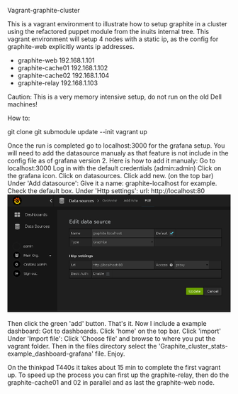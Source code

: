 Vagrant-graphite-cluster

This is a vagrant environment to illustrate how to setup graphite in a cluster using the refactored puppet module from the inuits internal tree.
This vagrant environment will setup 4 nodes with a static ip, as the config for graphite-web explicitly wants ip addresses.
  - graphite-web     192.168.1.101
  - graphite-cache01 192.168.1.102
  - graphite-cache02 192.168.1.104
  - graphite-relay   192.168.1.103

Caution:
This is a very memory intensive setup, do not run on the old Dell machines!

How to:

git clone
git submodule update --init
vagrant up

Once the run is completed go to localhost:3000 for the grafana setup.
You will need to add the datasource manualy as that feature is not include in the config file as of grafana version 2.
Here is how to add it manualy:
Go to localhost:3000
Log in with the default credentials (admin:admin)
Click on the grafana icon.
Click on datasources.
Click add new. (on the top bar)
Under 'Add datasource':
Give it a name: graphite-localhost for example.
Check the default box.
Under 'Http settings':
url: http://localhost:80
![grafana add datasource](files/grafana-add-datasource.png)

Then click the green 'add' button.
That's it.
Now I include a example dashboard:
Got to dashboards.
Click 'home' on the top bar.
Click 'import'
Under 'Import file':
Click 'Choose file' and browse to where you put the vagrant folder.
Then in the files directory select the 'Graphite_cluster_stats-example_dashboard-grafana' file.
Enjoy.

On the thinkpad T440s it takes about 15 min to complete the first vagrant up.
To speed up the process you can first up the graphite-relay, then do the graphite-cache01 and 02 in parallel and as last the graphite-web node.
